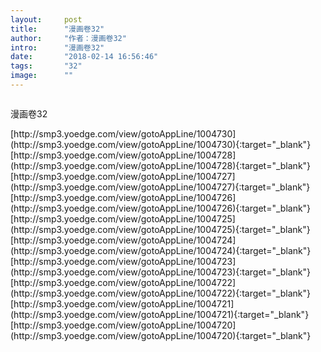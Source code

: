 ```yaml
---
layout:     post
title:      "漫画卷32"
author:     "作者：漫画卷32"
intro:      "漫画卷32"
date:       "2018-02-14 16:56:46"
tags:       "32"
image:      ""
---
```

<div style="text-align: center">
<p><img src=""/></p>
</div>
<p class="post-meta">
<span>漫画卷32</span>
</p>
[http://smp3.yoedge.com/view/gotoAppLine/1004730](http://smp3.yoedge.com/view/gotoAppLine/1004730){:target="_blank"}
[http://smp3.yoedge.com/view/gotoAppLine/1004728](http://smp3.yoedge.com/view/gotoAppLine/1004728){:target="_blank"}
[http://smp3.yoedge.com/view/gotoAppLine/1004727](http://smp3.yoedge.com/view/gotoAppLine/1004727){:target="_blank"}
[http://smp3.yoedge.com/view/gotoAppLine/1004726](http://smp3.yoedge.com/view/gotoAppLine/1004726){:target="_blank"}
[http://smp3.yoedge.com/view/gotoAppLine/1004725](http://smp3.yoedge.com/view/gotoAppLine/1004725){:target="_blank"}
[http://smp3.yoedge.com/view/gotoAppLine/1004724](http://smp3.yoedge.com/view/gotoAppLine/1004724){:target="_blank"}
[http://smp3.yoedge.com/view/gotoAppLine/1004723](http://smp3.yoedge.com/view/gotoAppLine/1004723){:target="_blank"}
[http://smp3.yoedge.com/view/gotoAppLine/1004722](http://smp3.yoedge.com/view/gotoAppLine/1004722){:target="_blank"}
[http://smp3.yoedge.com/view/gotoAppLine/1004721](http://smp3.yoedge.com/view/gotoAppLine/1004721){:target="_blank"}
[http://smp3.yoedge.com/view/gotoAppLine/1004720](http://smp3.yoedge.com/view/gotoAppLine/1004720){:target="_blank"}


